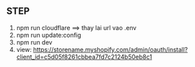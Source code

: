 ## STEP

1. npm run cloudflare ==> thay lai url vao .env
2. npm run update:config
3. npm run dev
4. view: https://storename.myshopify.com/admin/oauth/install?client_id=c5d05f8261cbbea7fd7c2124b50eb8c1
